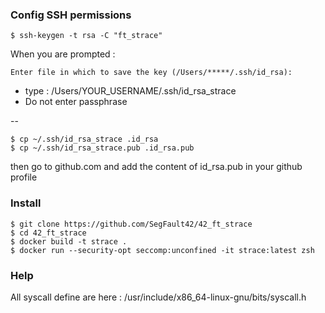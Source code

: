 ### Config SSH permissions
	
	$ ssh-keygen -t rsa -C "ft_strace"

 When you are prompted :

	Enter file in which to save the key (/Users/*****/.ssh/id_rsa):

- type : /Users/YOUR_USERNAME/.ssh/id_rsa_strace
- Do not enter passphrase

--

	$ cp ~/.ssh/id_rsa_strace .id_rsa
	$ cp ~/.ssh/id_rsa_strace.pub .id_rsa.pub

then go to github.com and add the content of id_rsa.pub in your github profile 

### Install

	$ git clone https://github.com/SegFault42/42_ft_strace
	$ cd 42_ft_strace
	$ docker build -t strace .
	$ docker run --security-opt seccomp:unconfined -it strace:latest zsh


### Help

All syscall define are here :  /usr/include/x86_64-linux-gnu/bits/syscall.h
